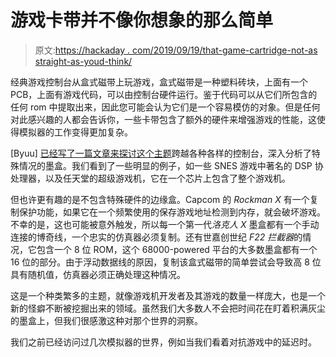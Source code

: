 # 游戏卡带并不像你想象的那么简单

> 原文:[https://hackaday . com/2019/09/19/that-game-cartridge-not-as straight-as-youd-think/](https://hackaday.com/2019/09/19/that-game-cartridge-isnt-as-straightforward-as-youd-think/)

经典游戏控制台从盒式磁带上玩游戏，盒式磁带是一种塑料砖块，上面有一个 PCB，上面有游戏代码，可以由控制台硬件运行。鉴于代码可以从它们所包含的任何 rom 中提取出来，因此您可能会认为它们是一个容易模仿的对象。但是任何对此感兴趣的人都会告诉你，一些卡带包含了额外的硬件来增强游戏的性能，这使得模拟器的工作变得更加复杂。

[Byuu] [已经写了一篇文章来探讨这个主题](https://byuu.net/cartridges/boards)跨越各种各样的控制台，深入分析了特殊情况的墨盒。我们看到了一些明显的例子，如一些 SNES 游戏中著名的 DSP 协处理器，以及任天堂的超级游戏机，它在一个芯片上包含了整个游戏机。

但也许更有趣的是不包含特殊硬件的边缘盒。Capcom 的 *Rockman X* 有一个复制保护功能，如果它在一个频繁使用的保存游戏地址检测到内存，就会破坏游戏。不幸的是，这也可能被意外触发，所以每一个第一代*洛克人 X* 墨盒都有一个手动连接的博奇线，一个忠实的仿真器必须复制。还有世嘉创世纪 *F22 拦截器*的情况，它包含一个 8 位 ROM，这个 68000-powered 平台的大多数墨盒都有一个 16 位的部分。由于浮动数据线的原因，复制该盒式磁带的简单尝试会导致高 8 位具有随机值，仿真器必须正确处理这种情况。

这是一个种类繁多的主题，就像游戏机开发者及其游戏的数量一样庞大，也是一个新的怪癖不断被挖掘出来的领域。虽然我们大多数人不会把时间花在盯着积满灰尘的墨盒上，但我们很感激这种对那个世界的洞察。

我们之前已经访问过几次模拟器的世界，例如当我们看着对抗游戏中的延迟时。